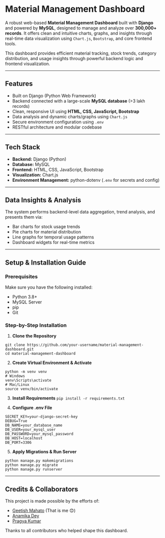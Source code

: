 # Material Management Dashboard

A robust web-based **Material Management Dashboard** built with **Django** and powered by **MySQL**, designed to manage and analyze over **300,000+ records**. It offers clean and intuitive charts, graphs, and insights through real-time data visualization using `Chart.js`, `Bootstrap`, and core frontend tools.

This dashboard provides efficient material tracking, stock trends, category distribution, and usage insights through powerful backend logic and frontend visualization.

---

## Features

- Built on Django (Python Web Framework)
- Backend connected with a large-scale **MySQL database** (>3 lakh records)
- Clean, responsive UI using **HTML, CSS, JavaScript, Bootstrap**
- Data analysis and dynamic charts/graphs using `Chart.js`
- Secure environment configuration using `.env`
- RESTful architecture and modular codebase

---

## Tech Stack

- **Backend:** Django (Python)
- **Database:** MySQL
- **Frontend:** HTML, CSS, JavaScript, Bootstrap
- **Visualization:** Chart.js
- **Environment Management:** python-dotenv (`.env` for secrets and config)

---

## Data Insights & Analysis

The system performs backend-level data aggregation, trend analysis, and presents them via:

- Bar charts for stock usage trends
- Pie charts for material distribution
- Line graphs for temporal usage patterns
- Dashboard widgets for real-time metrics

---

## Setup & Installation Guide

### Prerequisites

Make sure you have the following installed:

- Python 3.8+
- MySQL Server
- pip
- Git

### Step-by-Step Installation

1. **Clone the Repository**

```
git clone https://github.com/your-username/material-management-dashboard.git
cd material-management-dashboard
```

2. **Create Virtual Environment & Activate**
```
python -m venv venv
# Windows
venv\Scripts\activate
# Mac/Linux
source venv/bin/activate
```

3. **Install Requirements**
``` pip install -r requirements.txt ```

4. **Configure .env File**
```
SECRET_KEY=your-django-secret-key
DEBUG=True
DB_NAME=your_database_name
DB_USER=your_mysql_user
DB_PASSWORD=your_mysql_password
DB_HOST=localhost
DB_PORT=3306
```

5. **Apply Migrations & Run Server**
```
python manage.py makemigrations
python manage.py migrate
python manage.py runserver
```

---

## Credits & Collaborators
This project is made possible by the efforts of:
- [Geetish Mahato](https://github.com/GeetishM) (That is me 😊)
- [Anamika Dey](https://github.com/anamikadey099)
- [Pragya Kumar](https://github.com/Pragya-Kumar)

Thanks to all contributors who helped shape this dashboard.

